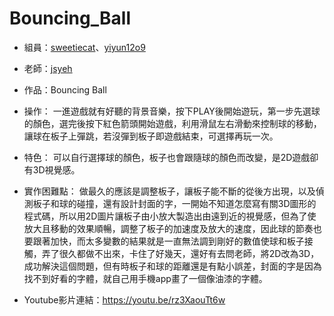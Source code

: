 # Bouncing_Ball
- 組員：[sweetiecat](https://github.com/sweetiecat)、[yiyun12o9](https://github.com/yiyun12o9)

- 老師：[jsyeh](https://github.com/jsyeh)

- 作品：Bouncing Ball

- 操作：
一進遊戲就有好聽的背景音樂，按下PLAY後開始遊玩，第一步先選球的顏色，選完後按下紅色箭頭開始遊戲，利用滑鼠左右滑動來控制球的移動，讓球在板子上彈跳，若沒彈到板子即遊戲結束，可選擇再玩一次。

- 特色：
可以自行選擇球的顏色，板子也會跟隨球的顏色而改變，是2D遊戲卻有3D視覺感。

- 實作困難點：
做最久的應該是調整板子，讓板子能不斷的從後方出現，以及偵測板子和球的碰撞，還有設計封面的字，一開始不知道怎麼寫有關3D圖形的程式碼，所以用2D圖片讓板子由小放大製造出由遠到近的視覺感，但為了使放大且移動的效果順暢，調整了板子的加速度及放大的速度，因此球的節奏也要跟著加快，而太多變數的結果就是一直無法調到剛好的數值使球和板子接觸，弄了很久都做不出來，卡住了好幾天，還好有去問老師，將2D改為3D，成功解決這個問題，但有時板子和球的距離還是有點小誤差，封面的字是因為找不到好看的字體，就自己用手機app畫了一個像油漆的字體。

- Youtube影片連結：https://youtu.be/rz3XaouTt6w